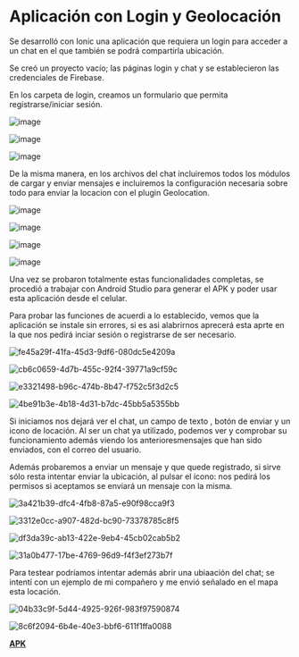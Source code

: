 # Aplicación con Login y Geolocación

Se desarrolló con Ionic una aplicación que requiera un login para acceder a un chat en el que también se podrá compartirla ubicación.

Se creó un proyecto vacío; las páginas login y chat y se establecieron las credenciales de Firebase.

En los carpeta de login, creamos un formulario que permita registrarse/iniciar sesión.

![image](https://github.com/user-attachments/assets/d6eb14af-b137-4463-a734-8a7f3e7fdaaf)

![image](https://github.com/user-attachments/assets/56c6d374-ab38-4d12-aee2-798526a14375)

![image](https://github.com/user-attachments/assets/8ea79262-a4cc-41f5-b899-fbea14e0412e)


De la misma manera, en los archivos del chat incluiremos todos los módulos de cargar y enviar mensajes e incluiremos la configuración necesaria sobre todo para enviar la locacion con el plugin Geolocation.

![image](https://github.com/user-attachments/assets/82b66e9c-8317-4188-bfd1-d795dfa76871)

![image](https://github.com/user-attachments/assets/d3deef49-cb1b-4b3f-95fd-2fe529cd4908)

![image](https://github.com/user-attachments/assets/c09b721b-300f-46e0-9a99-76444fdca452)

![image](https://github.com/user-attachments/assets/9a20b406-f897-4e2f-b0eb-a998191dbf0f)


Una vez se probaron totalmente estas funcionalidades completas, se procedió a trabajar con Android Studio para generar el APK y poder usar esta aplicación desde el celular.

Para probar las funciones de acuerdi a lo establecido, vemos que la aplicación se instale sin errores, si es asi alabrirnos aprecerá esta aprte en la que nos pedirá inciar sesión o registrarse de ser necesario.


![fe45a29f-41fa-45d3-9df6-080dc5e4209a](https://github.com/user-attachments/assets/a615b50c-7cf9-4632-a5a8-59c0e1a9210f)

![cb6c0659-4d7b-455c-92f4-39771a9cf59c](https://github.com/user-attachments/assets/d6029e81-b419-4c43-9498-b3eafa7cc2f9)

![e3321498-b96c-474b-8b47-f752c5f3d2c5](https://github.com/user-attachments/assets/0da471e6-17e9-484a-9569-af87d7320e3a)


![4be91b3e-4b18-4d31-b7dc-45bb5a5355bb](https://github.com/user-attachments/assets/9c50669b-9327-40cc-8bd9-e8034555bac7)

Si iniciamos nos dejará ver el chat, un campo de texto , botón de enviar y un icono de locación. Al ser un chat ya utilizado, podemos ver y comprobar su funcionamiento además viendo los anterioresmensajes que han sido enviados, con el correo del usuario.


Además probaremos a enviar un mensaje y que quede registrado, si sirve sólo resta intentar enviar la ubicación, al pulsar el ícono: nos pedirá los permisos si aceptamos se enviará un mensaje con la misma.

![3a421b39-dfc4-4fb8-87a5-e90f98cca9f3](https://github.com/user-attachments/assets/e4887532-2662-4fbf-be10-9dbc10d05033)



![3312e0cc-a907-482d-bc90-73378785c8f5](https://github.com/user-attachments/assets/dac45700-04be-4b4b-a186-bec7d66e3f80)

![df3da39c-ab13-422e-9eb4-45cb02cab5b2](https://github.com/user-attachments/assets/f7d75999-139f-4166-bf41-538b2f6e8f55)



![31a0b477-17be-4769-96d9-f4f3ef273b7f](https://github.com/user-attachments/assets/63bf043e-02a2-46d7-853f-3883e82e3bbc)

Para testear podríamos intentar además abrir una ubiaación del chat; se intentí con un ejemplo de mi compañero y me envió señalado en el mapa esta locación.

![04b33c9f-5d44-4925-926f-983f97590874](https://github.com/user-attachments/assets/6796258e-acbe-4c01-81f7-8ace5b599ebb)

![8c6f2094-6b4e-40e3-bbf6-611f1ffa0088](https://github.com/user-attachments/assets/ea1800f5-d9b2-40f8-8f89-ca35cb71167c)

[**APK**](https://github.com/ericksebastian2003/geolocalizacion/blob/0fdf327b8d93700b76f20fd4008a4e5279957111/aplicacion.apk)



